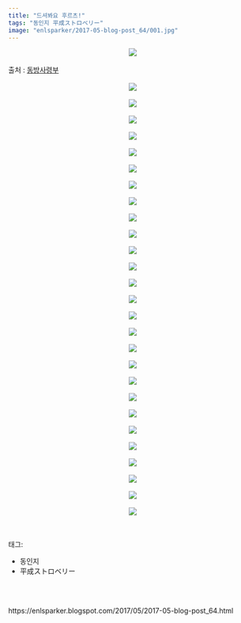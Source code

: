 ```yaml
---
title: "드셔봐요 후르츠!"
tags: "동인지 平成ストロベリー"
image: "enlsparker/2017-05-blog-post_64/001.jpg"
---
```

<div class="article">
<div class="post-body entry-content" id="post-body-98225154564307620" itemprop="description articleBody">
<div class="separator" style="clear: both; text-align: center;">
<img src="{{ site.nasurl }}/enlsparker/2017-05-blog-post_64/001.jpg"/></div>
<br/>
<a name="more"></a>출처 : <a href="http://cafe.naver.com/touhouheadquarters">동방사령부</a><br/>
<br/>
<div class="separator" style="clear: both; text-align: center;">
<img src="{{ site.nasurl }}/enlsparker/2017-05-blog-post_64/002.png"/></div>
<br/>
<div class="separator" style="clear: both; text-align: center;">
<img src="{{ site.nasurl }}/enlsparker/2017-05-blog-post_64/003.png"/></div>
<br/>
<div class="separator" style="clear: both; text-align: center;">
<img src="{{ site.nasurl }}/enlsparker/2017-05-blog-post_64/004.png"/></div>
<br/>
<div class="separator" style="clear: both; text-align: center;">
<img src="{{ site.nasurl }}/enlsparker/2017-05-blog-post_64/005.png"/></div>
<br/>
<div class="separator" style="clear: both; text-align: center;">
<img src="{{ site.nasurl }}/enlsparker/2017-05-blog-post_64/006.png"/></div>
<br/>
<div class="separator" style="clear: both; text-align: center;">
<img src="{{ site.nasurl }}/enlsparker/2017-05-blog-post_64/007.png"/></div>
<br/>
<div class="separator" style="clear: both; text-align: center;">
<img src="{{ site.nasurl }}/enlsparker/2017-05-blog-post_64/008.png"/></div>
<br/>
<div class="separator" style="clear: both; text-align: center;">
<img src="{{ site.nasurl }}/enlsparker/2017-05-blog-post_64/009.png"/></div>
<br/>
<div class="separator" style="clear: both; text-align: center;">
<img src="{{ site.nasurl }}/enlsparker/2017-05-blog-post_64/010.png"/></div>
<br/>
<div class="separator" style="clear: both; text-align: center;">
<img src="{{ site.nasurl }}/enlsparker/2017-05-blog-post_64/011.png"/></div>
<br/>
<div class="separator" style="clear: both; text-align: center;">
<img src="{{ site.nasurl }}/enlsparker/2017-05-blog-post_64/012.png"/></div>
<br/>
<div class="separator" style="clear: both; text-align: center;">
<img src="{{ site.nasurl }}/enlsparker/2017-05-blog-post_64/013.png"/></div>
<br/>
<div class="separator" style="clear: both; text-align: center;">
<img src="{{ site.nasurl }}/enlsparker/2017-05-blog-post_64/014.png"/></div>
<br/>
<div class="separator" style="clear: both; text-align: center;">
<img src="{{ site.nasurl }}/enlsparker/2017-05-blog-post_64/015.png"/></div>
<br/>
<div class="separator" style="clear: both; text-align: center;">
<img src="{{ site.nasurl }}/enlsparker/2017-05-blog-post_64/016.png"/></div>
<br/>
<div class="separator" style="clear: both; text-align: center;">
<img src="{{ site.nasurl }}/enlsparker/2017-05-blog-post_64/017.png"/></div>
<br/>
<div class="separator" style="clear: both; text-align: center;">
<img src="{{ site.nasurl }}/enlsparker/2017-05-blog-post_64/018.png"/></div>
<br/>
<div class="separator" style="clear: both; text-align: center;">
<img src="{{ site.nasurl }}/enlsparker/2017-05-blog-post_64/019.png"/></div>
<br/>
<div class="separator" style="clear: both; text-align: center;">
<img src="{{ site.nasurl }}/enlsparker/2017-05-blog-post_64/020.png"/></div>
<br/>
<div class="separator" style="clear: both; text-align: center;">
<img src="{{ site.nasurl }}/enlsparker/2017-05-blog-post_64/021.png"/></div>
<br/>
<div class="separator" style="clear: both; text-align: center;">
<img src="{{ site.nasurl }}/enlsparker/2017-05-blog-post_64/022.png"/></div>
<br/>
<div class="separator" style="clear: both; text-align: center;">
<img src="{{ site.nasurl }}/enlsparker/2017-05-blog-post_64/023.png"/></div>
<br/>
<div class="separator" style="clear: both; text-align: center;">
<img src="{{ site.nasurl }}/enlsparker/2017-05-blog-post_64/024.png"/></div>
<br/>
<div class="separator" style="clear: both; text-align: center;">
<img src="{{ site.nasurl }}/enlsparker/2017-05-blog-post_64/025.png"/></div>
<br/>
<div class="separator" style="clear: both; text-align: center;">
<img src="{{ site.nasurl }}/enlsparker/2017-05-blog-post_64/026.png"/></div>
<br/>
<div class="separator" style="clear: both; text-align: center;">
<img src="{{ site.nasurl }}/enlsparker/2017-05-blog-post_64/027.png"/></div>
<br/>
<div class="separator" style="clear: both; text-align: center;">
<img src="{{ site.nasurl }}/enlsparker/2017-05-blog-post_64/028.png"/></div>
<br/>
<div style="clear: both;"></div>
</div></div><br/>
<div class="tagTrail">
<p>태그: </p>
<ul>
<li>동인지</li>
<li>平成ストロベリー</li>
</ul>
</div><br/>

<br/>
<p id="refer">https://enlsparker.blogspot.com/2017/05/2017-05-blog-post_64.html</p>
<br/>
